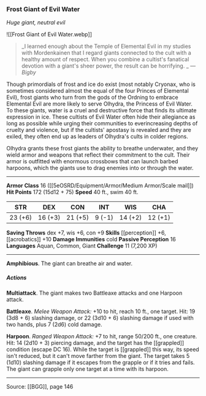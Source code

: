### Frost Giant of Evil Water
_Huge giant, neutral evil_

![[Frost Giant of Evil Water.webp]]

> _I learned enough about the Temple of Elemental Evil in my studies with Mordenkainen that I regard giants connected to the cult with a healthy amount of respect. When you combine a cultist's fanatical devotion with a giant's sheer power, the result can be horrifying.
_
> _—Bigby_

Though primordials of frost and ice do exist (most notably Cryonax, who is sometimes considered almost the equal of the four Princes of Elemental Evil), frost giants who turn from the gods of the Ordning to embrace Elemental Evil are more likely to serve Olhydra, the Princess of Evil Water. To these giants, water is a cruel and destructive force that finds its ultimate expression in ice. These cultists of Evil Water often hide their allegiance as long as possible while urging their communities to everincreasing depths of cruelty and violence, but if the cultists' apostasy is revealed and they are exiled, they often end up as leaders of Olhydra's cults in colder regions.

Olhydra grants these frost giants the ability to breathe underwater, and they wield armor and weapons that reflect their commitment to the cult. Their armor is outfitted with enormous crossbows that can launch barbed harpoons, which the giants use to drag enemies into or through the water.




---

**Armor Class** 16 ([[5eOSRD/Equipment/Armor/Medium Armor/Scale mail]])
**Hit Points** 172 (15d12 + 75)
**Speed** 40 ft., swim 40 ft.

| STR     | DEX     | CON     | INT     | WIS     | CHA     |
|---------|---------|---------|---------|---------|---------|
| 23 (+6) | 16 (+3) | 21 (+5) | 9 (-1) | 14 (+2) | 12 (+1) |

**Saving Throws** dex +7, wis +6, con +9
**Skills** [[perception]] +6, [[acrobatics]] +10
**Damage Immunities** cold
**Passive Perception** 16
**Languages** Aquan, Common, Giant
**Challenge** 11 (7,200 XP)

---

**Amphibious**. The giant can breathe air and water.

##### Actions
**Multiattack**. The giant makes two Battleaxe attacks and one Harpoon attack.

**Battleaxe**. _Melee Weapon Attack:_ +10 to hit, reach 10 ft., one target. Hit: 19 (3d8 + 6) slashing damage, or 22 (3d10 + 6) slashing damage if used with two hands, plus 7 (2d6) cold damage.

**Harpoon**. _Ranged Weapon Attack:_ +7 to hit, range 50/200 ft., one creature. Hit: 14 (2d10 + 3) piercing damage, and the target has the [[grappled]] condition (escape DC 16). While the target is [[grappled]] this way, its speed isn't reduced, but it can't move farther from the giant. The target takes 5 (1d10) slashing damage if it escapes from the grapple or if it tries and fails. The giant can grapple only one target at a time with its harpoon.


---

Source: [[BGG]], page 146